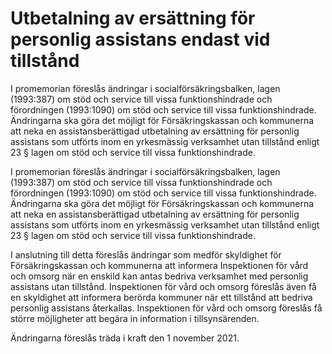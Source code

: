 # Utbetalning av ersättning för personlig assistans endast vid tillstånd

I promemorian föreslås ändringar i socialförsäkringsbalken, lagen (1993:387) om stöd och service till vissa funktionshindrade och förordningen (1993:1090) om stöd och service till vissa
funktionshindrade. Ändringarna ska göra det möjligt för Försäkringskassan och
kommunerna att neka en assistansberättigad utbetalning av ersättning för personlig assistans som utförts inom en yrkesmässig verksamhet utan tillstånd enligt 23 § lagen om stöd och service till vissa funktionshindrade.

I promemorian föreslås ändringar i socialförsäkringsbalken, lagen (1993:387) om stöd och service till vissa funktionshindrade och förordningen (1993:1090) om stöd och service till vissa
funktionshindrade. Ändringarna ska göra det möjligt för Försäkringskassan och
kommunerna att neka en assistansberättigad utbetalning av ersättning för personlig assistans som utförts inom en yrkesmässig verksamhet utan tillstånd enligt 23 § lagen om stöd och service till vissa funktionshindrade.

I anslutning till detta föreslås ändringar som medför skyldighet
för Försäkringskassan och kommunerna att informera Inspektionen
för vård och omsorg när en enskild kan antas bedriva verksamhet
med personlig assistans utan tillstånd. Inspektionen för vård och
omsorg föreslås även få en skyldighet att informera berörda
kommuner när ett tillstånd att bedriva personlig assistans återkallas.
Inspektionen för vård och omsorg föreslås få större möjligheter att
begära in information i tillsynsärenden.

Ändringarna föreslås träda i kraft den 1 november 2021.
